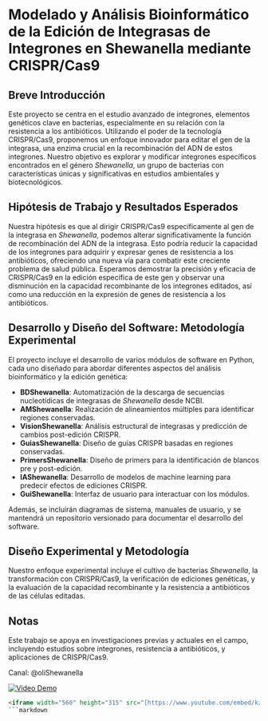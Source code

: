 # Modelado y Análisis Bioinformático de la Edición de Integrasas de Integrones en Shewanella mediante CRISPR/Cas9

## Breve Introducción

Este proyecto se centra en el estudio avanzado de integrones, elementos genéticos clave en bacterias, especialmente en su relación con la resistencia a los antibióticos. Utilizando el poder de la tecnología CRISPR/Cas9, proponemos un enfoque innovador para editar el gen de la integrasa, una enzima crucial en la recombinación del ADN de estos integrones. Nuestro objetivo es explorar y modificar integrones específicos encontrados en el género *Shewanella*, un grupo de bacterias con características únicas y significativas en estudios ambientales y biotecnológicos.

## Hipótesis de Trabajo y Resultados Esperados

Nuestra hipótesis es que al dirigir CRISPR/Cas9 específicamente al gen de la integrasa en *Shewanella*, podemos alterar significativamente la función de recombinación del ADN de la integrasa. Esto podría reducir la capacidad de los integrones para adquirir y expresar genes de resistencia a los antibióticos, ofreciendo una nueva vía para combatir este creciente problema de salud pública. Esperamos demostrar la precisión y eficacia de CRISPR/Cas9 en la edición específica de este gen y observar una disminución en la capacidad recombinante de los integrones editados, así como una reducción en la expresión de genes de resistencia a los antibióticos.

## Desarrollo y Diseño del Software: Metodología Experimental

El proyecto incluye el desarrollo de varios módulos de software en Python, cada uno diseñado para abordar diferentes aspectos del análisis bioinformático y la edición genética:

- **BDShewanella**: Automatización de la descarga de secuencias nucleotídicas de integrasas de *Shewanella* desde NCBI.
- **AMShewanella**: Realización de alineamientos múltiples para identificar regiones conservadas.
- **VisionShewanella**: Análisis estructural de integrasas y predicción de cambios post-edición CRISPR.
- **GuiasShewanella**: Diseño de guías CRISPR basadas en regiones conservadas.
- **PrimersShewanella**: Diseño de primers para la identificación de blancos pre y post-edición.
- **IAShewanella**: Desarrollo de modelos de machine learning para predecir efectos de ediciones CRISPR.
- **GuiShewanella**: Interfaz de usuario para interactuar con los módulos.

Además, se incluirán diagramas de sistema, manuales de usuario, y se mantendrá un repositorio versionado para documentar el desarrollo del software.

## Diseño Experimental y Metodología

Nuestro enfoque experimental incluye el cultivo de bacterias *Shewanella*, la transformación con CRISPR/Cas9, la verificación de ediciones genéticas, y la evaluación de la capacidad recombinante y la resistencia a antibióticos de las células editadas.

## Notas

Este trabajo se apoya en investigaciones previas y actuales en el campo, incluyendo estudios sobre integrones, resistencia a antibióticos, y aplicaciones de CRISPR/Cas9.

Canal: @oliShewanella

[![Video Demo](http://img.youtube.com/vi/kz2W6J_69VE/0.jpg)](http://www.youtube.com/watch?v=kz2W6J_69VE)


```html
<iframe width="560" height="315" src="[https://www.youtube.com/embed/kz2W6J_69VE](https://www.youtube.com/embed/kz2W6J_69VE)" frameborder="0" allow="accelerometer; autoplay; encrypted-media; gyroscope; picture-in-picture" allowfullscreen></iframe>
```markdown



